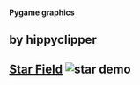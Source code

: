 #### Pygame graphics
by hippyclipper
---
[Star Field](./src/starfield.py)
![star demo](./img/starfield_gif.gif")
---